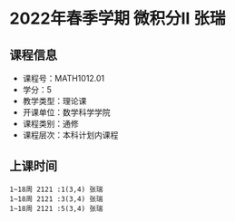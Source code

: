 # 2022年春季学期 微积分II 张瑞






## 课程信息

- 课程号：MATH1012.01
- 学分：5
- 教学类型：理论课
- 开课单位：数学科学学院
- 课程类别：通修
- 课程层次：本科计划内课程

## 上课时间

```
1~18周 2121 :1(3,4) 张瑞
1~18周 2121 :3(3,4) 张瑞
1~18周 2121 :5(3,4) 张瑞
```

